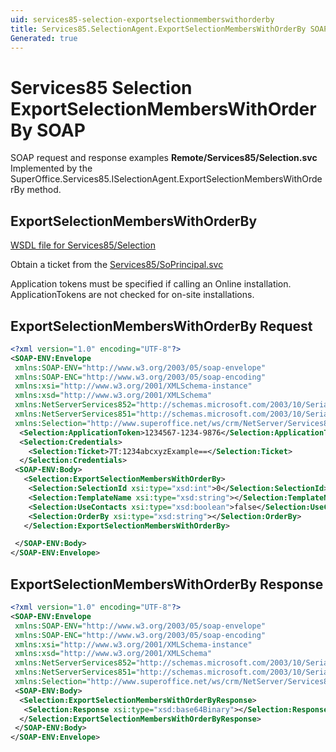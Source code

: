 ```yaml
---
uid: services85-selection-exportselectionmemberswithorderby
title: Services85.SelectionAgent.ExportSelectionMembersWithOrderBy SOAP
Generated: true
---
```


# Services85 Selection ExportSelectionMembersWithOrderBy SOAP

SOAP request and response examples **Remote/Services85/Selection.svc**
Implemented by the <see cref="M:SuperOffice.Services85.ISelectionAgent.ExportSelectionMembersWithOrderBy">SuperOffice.Services85.ISelectionAgent.ExportSelectionMembersWithOrderBy</see> method.

## ExportSelectionMembersWithOrderBy





[WSDL file for Services85/Selection](../Services85-Selection.md)

Obtain a ticket from the [Services85/SoPrincipal.svc](../SoPrincipal/index.md)

Application tokens must be specified if calling an Online installation. ApplicationTokens are not checked for on-site installations.

## ExportSelectionMembersWithOrderBy Request

```xml
<?xml version="1.0" encoding="UTF-8"?>
<SOAP-ENV:Envelope
 xmlns:SOAP-ENV="http://www.w3.org/2003/05/soap-envelope"
 xmlns:SOAP-ENC="http://www.w3.org/2003/05/soap-encoding"
 xmlns:xsi="http://www.w3.org/2001/XMLSchema-instance"
 xmlns:xsd="http://www.w3.org/2001/XMLSchema"
 xmlns:NetServerServices852="http://schemas.microsoft.com/2003/10/Serialization/Arrays"
 xmlns:NetServerServices851="http://schemas.microsoft.com/2003/10/Serialization/"
 xmlns:Selection="http://www.superoffice.net/ws/crm/NetServer/Services85">
  <Selection:ApplicationToken>1234567-1234-9876</Selection:ApplicationToken>
  <Selection:Credentials>
    <Selection:Ticket>7T:1234abcxyzExample==</Selection:Ticket>
  </Selection:Credentials>
 <SOAP-ENV:Body>
   <Selection:ExportSelectionMembersWithOrderBy>
    <Selection:SelectionId xsi:type="xsd:int">0</Selection:SelectionId>
    <Selection:TemplateName xsi:type="xsd:string"></Selection:TemplateName>
    <Selection:UseContacts xsi:type="xsd:boolean">false</Selection:UseContacts>
    <Selection:OrderBy xsi:type="xsd:string"></Selection:OrderBy>
   </Selection:ExportSelectionMembersWithOrderBy>

 </SOAP-ENV:Body>
</SOAP-ENV:Envelope>

```


## ExportSelectionMembersWithOrderBy Response

```xml
<?xml version="1.0" encoding="UTF-8"?>
<SOAP-ENV:Envelope
 xmlns:SOAP-ENV="http://www.w3.org/2003/05/soap-envelope"
 xmlns:SOAP-ENC="http://www.w3.org/2003/05/soap-encoding"
 xmlns:xsi="http://www.w3.org/2001/XMLSchema-instance"
 xmlns:xsd="http://www.w3.org/2001/XMLSchema"
 xmlns:NetServerServices852="http://schemas.microsoft.com/2003/10/Serialization/Arrays"
 xmlns:NetServerServices851="http://schemas.microsoft.com/2003/10/Serialization/"
 xmlns:Selection="http://www.superoffice.net/ws/crm/NetServer/Services85">
 <SOAP-ENV:Body>
  <Selection:ExportSelectionMembersWithOrderByResponse>
   <Selection:Response xsi:type="xsd:base64Binary"></Selection:Response>
  </Selection:ExportSelectionMembersWithOrderByResponse>
 </SOAP-ENV:Body>
</SOAP-ENV:Envelope>

```

